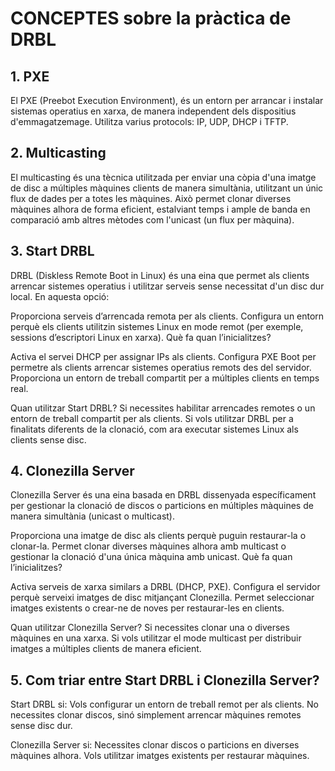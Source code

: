 # CONCEPTES sobre la pràctica de DRBL

## **1. PXE**
El PXE (Preebot Execution Environment), és un entorn per arrancar i instalar sistemas operatius en xarxa, de manera independent dels dispositius d'emmagatzemage. Utilitza varius protocols: IP, UDP, DHCP i TFTP.

## **2. Multicasting**
El multicasting és una tècnica utilitzada per enviar una còpia d'una imatge de disc a múltiples màquines clients de manera simultània, utilitzant un únic flux de dades per a totes les màquines. Això permet clonar diverses màquines alhora de forma eficient, estalviant temps i ample de banda en comparació amb altres mètodes com l'unicast (un flux per màquina).

## **3. Start DRBL**
DRBL (Diskless Remote Boot in Linux) és una eina que permet als clients arrencar sistemes operatius i utilitzar serveis sense necessitat d'un disc dur local. En aquesta opció:

Proporciona serveis d’arrencada remota per als clients.
Configura un entorn perquè els clients utilitzin sistemes Linux en mode remot (per exemple, sessions d’escriptori Linux en xarxa).
Què fa quan l’inicialitzes?

Activa el servei DHCP per assignar IPs als clients.
Configura PXE Boot per permetre als clients arrencar sistemes operatius remots des del servidor.
Proporciona un entorn de treball compartit per a múltiples clients en temps real.

Quan utilitzar Start DRBL?
Si necessites habilitar arrencades remotes o un entorn de treball compartit per als clients.
Si vols utilitzar DRBL per a finalitats diferents de la clonació, com ara executar sistemes Linux als clients sense disc.

## **4. Clonezilla Server**
Clonezilla Server és una eina basada en DRBL dissenyada específicament per gestionar la clonació de discos o particions en múltiples màquines de manera simultània (unicast o multicast).

Proporciona una imatge de disc als clients perquè puguin restaurar-la o clonar-la.
Permet clonar diverses màquines alhora amb multicast o gestionar la clonació d'una única màquina amb unicast.
Què fa quan l’inicialitzes?

Activa serveis de xarxa similars a DRBL (DHCP, PXE).
Configura el servidor perquè serveixi imatges de disc mitjançant Clonezilla.
Permet seleccionar imatges existents o crear-ne de noves per restaurar-les en clients.

Quan utilitzar Clonezilla Server?
Si necessites clonar una o diverses màquines en una xarxa.
Si vols utilitzar el mode multicast per distribuir imatges a múltiples clients de manera eficient.

## **5. Com triar entre Start DRBL i Clonezilla Server?**
Start DRBL si:
Vols configurar un entorn de treball remot per als clients.
No necessites clonar discos, sinó simplement arrencar màquines remotes sense disc dur.

Clonezilla Server si:
Necessites clonar discos o particions en diverses màquines alhora.
Vols utilitzar imatges existents per restaurar màquines.